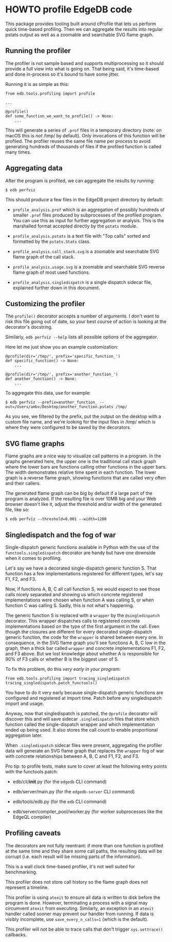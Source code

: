 HOWTO profile EdgeDB code
=========================

This package provides tooling built around cProfile that lets us perform
quick time-based profiling.  Then we can aggregate the results into
regular pstats output as well as a zoomable and searchable SVG flame
graph.


## Running the profiler

The profiler is not sample based and supports multiprocessing so it
should provide a full view into what is going on.  That being said, it's
time-based and done in-process so it's bound to have some jitter.

Running it is as simple as this:

```py3
from edb.tools.profiling import profile

...

@profile()
def some_function_we_want_to_profile() -> None:
    ...
```

This will generate a series of `.prof` files in a temporary directory
(note: on macOS this is *not* /tmp/ by default).  Only invocations of
this function will be profiled.  The profiler reuses the same file name
per process to avoid generating hundreds of thousands of files if the
profiled function is called many times.


## Aggregating data

After the program is profiled, we can aggregate the results by running:

```
$ edb perfviz
```

This should produce a few files in the EdgeDB project directory by
default:

* `profile_analysis.prof` which is an aggregation of possibly hundreds
  of smaller `.prof` files produced by subprocesses of the profiled
  program.  You can use this as input for further aggregation or
  analysis.  This is the marshalled format accepted directly by the
  `pstats` module.

* `profile_analysis.pstats` is a text file with "Top calls" sorted and
  formatted by the `pstats.Stats` class.

* `profile_analysis.call_stack.svg` is a zoomable and searchable SVG
  flame graph of the call stack.

* `profile_analysis.usage.svg` is a zoomable and searchable SVG
  reverse flame graph of most used functions.

* `profile_analysis.singledispatch` is a single dispatch sidecar file,
  explained further down in this document.

## Customizing the profiler

The `profile()` decorator accepts a number of arguments.  I don't want
to risk this file going out of date, so your best course of action is
looking at the decorator's docstring.

Similarly, `edb perfviz --help` lists all possible options of the
aggregator.

Here let me just show you an example customization:

```py3
@profile(dir='/tmp/', prefix='specific_function_')
def specific_function() -> None:
    ...

@profile(dir='/tmp/', prefix='another_function_')
def another_function() -> None:
    ...
```

To aggregate this data, use for example:

```
$ edb perfviz --prefix=another_function_ --out=/Users/ambv/Desktop/another_function.pstats /tmp/
```

As you see, we filtered by the prefix, put the output on the desktop
with a custom file name, and we're looking for the input files in /tmp/
which is where they were configured to be saved by the decorators.

## SVG flame graphs

Flame graphs are a nice way to visualize call patterns in a program.
In the graphs generated here, the upper one is the traditional call
stack graph where the lower bars are functions calling other functions
in the upper bars.  The width demonstrates relative time spent in each
function.  The lower graph is a reverse flame graph, showing functions
that are called very often and their callers.

The generated flame graph can be big by default if a large part of the
program is analyzed.  If the resulting file is over 10MB big and your
Web browser doesn't like it, adjust the threshold and/or width of the
generated file, like so:

```
$ edb perfviz --threshold=0.001 --width=1280
```

## Singledispatch and the fog of war

Single-dispatch generic functions available in Python with the use of
the `functools.singledispatch` decorator are handy but have one downside
when it comes to profiling.

Let's say we have a decorated single-dispatch generic function S.  That
function has a few implementations registered for different types, let's
say F1, F2, and F3.

Now, if functions A, B, C all call function S, we would expect to see
those calls nicely separated and showing us which concrete
registered implementations were chosen when function A was calling S,
or when function C was calling S.  Sadly, this is not what's happening.

The generic function S is replaced with a `wrapper` by the
`@singledispatch` decorator.  This wrapper dispatches calls to
registered concrete implementations based on the type of the first
argument in the call.  Even though the closures are different for every
decorated single-dispatch generic function, the code for the `wrapper`
is shared between every one.  In consequence, in the SVG flame graph
you'll see functions A, B, C low in the graph, then a thick bar called
`wrapper` and concrete implementations F1, F2, and F3 above.  But we
lost knowledge about whether A is responsible for 90% of F3 calls or
whether B is the biggest user of S.

To fix this problem, do this *very early in your program*:

```py3
from edb.tools.profiling import tracing_singledispatch
tracing_singledispatch.patch_functools()
```

You have to do it very early because single-dispatch generic functions
are configured and registered at import time.  Patch before any
singledispatch import and usage.

Anyway, now that singledispatch is patched, the `@profile` decorator
will discover this and will save sidecar `.singledispatch` files that
store which function called the single-dispatch wrapper and which
implementation ended up being used.  It also stores the call count to
enable proportional aggregation later.

When `.singledispatch` sidecar files were present, aggregating the
profiler data will generate an SVG flame graph that replaces the
`wrapper` fog of war with concrete relationships between A, B, C
and F1, F2, and F3.

Pro tip: to profile tests, make sure to cover at least the following
entry points with the functools patch:

* edb/cli/__init__.py (for the `edgedb` CLI command)

* edb/server/main.py (for the `edgedb-server` CLI command)

* edb/tools/edb.py (for the `edb` CLI command)

* edb/server/compiler_pool/worker.py (for worker subprocesses like the EdgeQL
  compiler)

## Profiling caveats

The decorators are not fully reentrant: if more than one function is
profiled at the same time and they share some call paths, the resulting
data will be corrupt (i.e. each result will be missing parts of the
information).

This is a wall clock time-based profiler, it's not well suited for
benchmarking.

This profiler does not store call history so the flame graph does not
represent a timeline.

This profiler is using `atexit` to ensure all data is written to disk
before the program is done.  However, terminating a process with
a signal may circumvent `atexit` from executing.  Similarly, an
exception in an `atexit` handler called sooner may prevent our handler
from running.  If data is visibly incomplete, use `save_every_n_calls=1`
(which is the default).

This profiler will not be able to trace calls that don't trigger
`sys.settrace()` callbacks.
